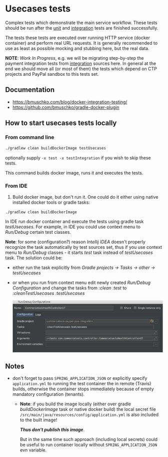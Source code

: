 # Usecases tests

Complex tests which demonstrate the main service workflow. These tests should be run after the 
[unit](/src/test/unit/README.md) and [integration](/src/test/integration/README.md) tests are finished successfully.

The tests these tests are executed over running HTTP service (docker container) and perform real URL requests. 
It is generally recommended to use as least as possible mocking and stubbing here, but the real data. 

**NOTE**: _Work In Progress_, e.g. we will be migrating step-by-step the payment integration tests from 
[integration](/src/test/integration/) sources here. In general at the end we should move all (or most of them) 
the tests which depend on CTP projects and PayPal sandbox to this tests set.

## Documentation

  - https://bmuschko.com/blog/docker-integration-testing/
  - https://github.com/bmuschko/gradle-docker-plugin
  
## How to start usecases tests locally
  
### From command line
    
```bash
./gradlew clean buildDockerImage testUsecases
``` 

optionally supply `-x test -x testIntegration` if you wish to skip these tests.

This command builds docker image, runs it and executes the tests.
  

### From IDE

1. Build docker image, but don't run it. One could do it either using native installed docker tools 
or gradle tasks:

```bash
./gradlew clean buildDockerImage
```

In IDE run docker container and execute the tests using gradle task _testUsecases_. 
For example, in IDE you could use context menu to _Run/Debug_ certain test classes.

**Note**: for some (configuration?) reason _Intellij IDEA_ doesn't properly recognize the task automatically by
test sources set, thus if you use context menu to _Run/Debug_ classes - it starts _test_ task instead of _testUsecases_
task. 
The solution could be:
  - either run the task explicitly from _Gradle projects -> Tasks -> other -> testUsecases_
  - or when you run from context menu edit newly created _Run/Debug Configuration_ and change the tasks from
  _:clean :test_ to _:cleanTestUsecases :testUsecases_ 
    
    ![Intellij IDEA Run/Debug Config](ideaRunDebugConfig.png?raw=true "Usecases execution in Run/Debug Configuration")
    
## Notes
  
- don't forget to pass `SPRING_APPLICATION_JSON` or explicitly specify `application.yml`
to running the test container the in remote (Travis) builds, otherwise the container
stops immediately because of empty mandatory configuration (tenants).
  
  - **Note**: if you build the image locally (either over gradle _buildDockerImage_ task or native docker build) 
  the local secret file `/src/main/java/resources/config/application.yml`
  is also included to the built image! 
    
    ***Thus don't publish this image***.
  
    But in the same time such approach (including local secrets) could be useful to run container locally 
    without `SPRING_APPLICATION_JSON` evn variable.
